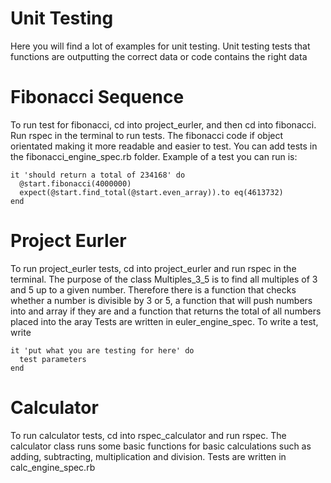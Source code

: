 # Unit Testing

Here you will find a lot of examples for unit testing. Unit testing tests that functions are outputting the correct data or code contains the right data

# Fibonacci Sequence

To run test for fibonacci, cd into project_eurler, and then cd into fibonacci. Run rspec in the terminal to run tests.
The fibonacci code if object orientated making it more readable and easier to test.
You can add tests in the fibonacci_engine_spec.rb folder.
Example of a test you can run is:
```
it 'should return a total of 234168' do
  @start.fibonacci(4000000)
  expect(@start.find_total(@start.even_array)).to eq(4613732)
end
```


# Project Eurler

To run project_eurler tests, cd into project_eurler and run rspec in the terminal.
The purpose of the class Multiples_3_5 is to find all multiples of 3 and 5 up to a given number. Therefore there is a function that checks whether a number is divisible by 3 or 5, a function that will push numbers into and array if they are and a function that returns the total of all numbers placed into the aray
Tests are written in euler_engine_spec.
To write a test, write
  ```
  it 'put what you are testing for here' do
    test parameters
  end
  ```

# Calculator

To run calculator tests, cd into rspec_calculator and run rspec.
The calculator class runs some basic functions for basic calculations such as adding, subtracting, multiplication and division.
Tests are written in calc_engine_spec.rb

